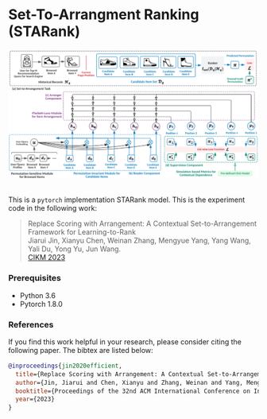 # Set-To-Arrangment Ranking (STARank)
<p align="center">
  <img src="image/starank.png" width="600">
  <br />
  <br />
</p>

This is a `pytorch` implementation STARank model. This is the experiment code in the following work:

> Replace Scoring with Arrangement: A Contextual Set-to-Arrangement Framework for Learning-to-Rank </br>
Jiarui Jin, Xianyu Chen, Weinan Zhang, Mengyue Yang, Yang Wang, Yali Du, Yong Yu, Jun Wang. </br>
[CIKM 2023](https://jinjiarui.github.io/preprints/STARank.pdf)

### Prerequisites
- Python 3.6
- Pytorch 1.8.0

### References
If you find this work helpful in your research, please consider citing the following paper. The bibtex are listed below:
```bibtex
@inproceedings{jin2020efficient,
  title={Replace Scoring with Arrangement: A Contextual Set-to-Arrangement Framework for Learning-to-Rank},
  author={Jin, Jiarui and Chen, Xianyu and Zhang, Weinan and Yang, Mengyue and Wang, Yang and Du, Yali and Yu, Yong and Wang, Jun},
  booktitle={Proceedings of the 32nd ACM International Conference on Information \& Knowledge Management},
  year={2023}
}
```